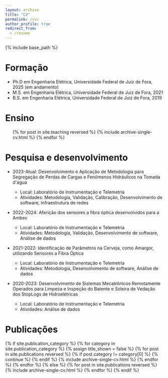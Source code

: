 ```yaml
---
layout: archive
title: "CV"
permalink: /cv/
author_profile: true
redirect_from:
  - /resume
---
```


{% include base_path %}

Formação
======
* Ph.D em Engenharia Elétrica, Universidade Federal de Juiz de Fora, 2025 (em andamento)
* M.S. em Engenharia Elétrica, Universidade Federal de Juiz de Fora, 2021
* B.S. em Engenharia Elétrica, Universidade Federal de Juiz de Fora, 2019

Ensino
======
  <ul>{% for post in site.teaching reversed %}
    {% include archive-single-cv.html %}
  {% endfor %}</ul>
  
Pesquisa e desenvolvimento
======
* 2023-Atual: Desenvolvimento e Aplicação de Metodologia para Segregação de Perdas de Cargas e Fenômenos Hidráulicos na Tomada d'água
  * Local: Laboratório de Instrumentação e Telemetria
  * Atividades: Metodologia, Validação, Calibração, Desenvolvimento de software, Infraestrutura de redes

* 2022-2024: Aferição dos sensores a fibra óptica desenvolvidos para a Ambev
  * Local: Laboratório de Instrumentação e Telemetria
  * Atividades: Metodologia, Validação, Desenvolvimento de software, Análise de dados

* 2021-2022: Identificação de Parâmetros na Cerveja, como Amargor, utilizando Sensores a Fibra Óptica
  * Local: Laboratório de Instrumentação e Telemetria
  * Atividades: Metodologia, Desenvolvimento de software, Análise de dados

* 2020-2023: Desenvolvimento de Sistemas Mecatrônicos Remotamente Operados para Limpeza e Inspeção do Batente e Soleira de Vedação dos StopLogs de Hidroelétricas
  * Local: Laboratório de Instrumentação e Telemetria
  * Atividades: Análise de dados

Publicações
======
{% if site.publication_category %}
  {% for category in site.publication_category  %}
    {% assign title_shown = false %}
    {% for post in site.publications reversed %}
      {% if post.category != category[0] %}
        {% continue %}
      {% endif %}
      {% include archive-single-cv.html %}
    {% endfor %}
  {% endfor %}
{% else %}
  {% for post in site.publications reversed %}
    {% include archive-single-cv.html %}
  {% endfor %}
{% endif %}